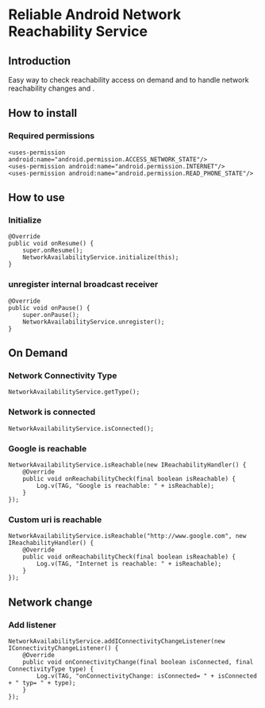 # Reliable Android Network Reachability Service

## Introduction

Easy way to check reachability access on demand and to handle network reachability changes and . 

## How to install


### Required permissions
 
	<uses-permission android:name="android.permission.ACCESS_NETWORK_STATE"/>
	<uses-permission android:name="android.permission.INTERNET"/>
	<uses-permission android:name="android.permission.READ_PHONE_STATE"/>

## How to use

### Initialize

	@Override
	public void onResume() {
	    super.onResume();
	    NetworkAvailabilityService.initialize(this);
	}
	
### unregister internal broadcast receiver

    @Override
    public void onPause() {
        super.onPause();
        NetworkAvailabilityService.unregister();
    }

## On Demand

### Network Connectivity Type

	NetworkAvailabilityService.getType();
	
### Network is connected
    
    NetworkAvailabilityService.isConnected();
    
### Google is reachable
    
    NetworkAvailabilityService.isReachable(new IReachabilityHandler() {
        @Override
        public void onReachabilityCheck(final boolean isReachable) {
            Log.v(TAG, "Google is reachable: " + isReachable);
        }
    });
    
### Custom uri is reachable
    
    NetworkAvailabilityService.isReachable("http://www.google.com", new IReachabilityHandler() {
        @Override
        public void onReachabilityCheck(final boolean isReachable) {
            Log.v(TAG, "Internet is reachable: " + isReachable);    
        }
    });
    
## Network change

### Add listener

    NetworkAvailabilityService.addIConnectivityChangeListener(new IConnectivityChangeListener() {
        @Override
        public void onConnectivityChange(final boolean isConnected, final ConnectivityType type) {
            Log.v(TAG, "onConnectivityChange: isConnected= " + isConnected + " typ= " + type);
        }
    });